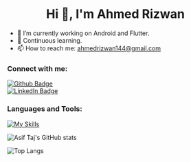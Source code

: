  <h1 align="center">Hi 👋, I'm Ahmed Rizwan</h1>

- 🔭 I’m currently working on Android and Flutter.
- 🌱 Continuous learning.
- 📫 How to reach me: ahmedrizwan144@gmail.com
  
### Connect with me:
<div id="badges">
  <a href="https://github.com/AhmedRizwan23">
    <img src="https://img.shields.io/badge/Github-white?style=for-the-badge&logo=Github&logoColor=black" alt="Github Badge"/>
  </a>
</div>
<div id="badges">
  <a href="https://www.linkedin.com/in/ahmed-rizwan-676a4225b">
    <img src="https://img.shields.io/badge/LinkedIn-blue?style=for-the-badge&logo=linkedin&logoColor=white" alt="LinkedIn Badge"/>
  </a>
</div>

### Languages and Tools:
[![My Skills](https://skillicons.dev/icons?i=flutter,dart,firebase,github,git,postman,java,androidstudio,figma,xd&perline=5)](https://skillicons.dev)

![Asif Taj's GitHub stats](https://github-readme-stats.vercel.app/api?username=AhmedRizwan23&show_icons=true&theme=dark)

![Top Langs](https://github-readme-stats.vercel.app/api/top-langs/?username=AhmedRizwan23&theme=dark)


<br>
